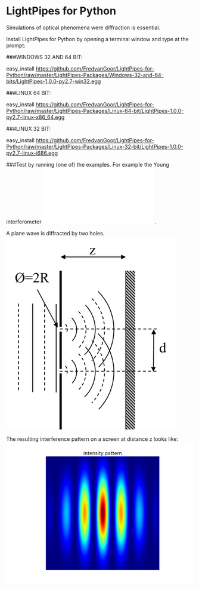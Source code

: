# LightPipes for Python
Simulations of optical phenomena were diffraction is essential.


Install LightPipes for Python by opening a terminal window and type at the prompt:

###WINDOWS 32 AND 64 BIT:

easy_install https://github.com/FredvanGoor/LightPipes-for-Python/raw/master/LightPipes-Packages/Windows-32-and-64-bits/LightPipes-1.0.0-py2.7-win32.egg

###LINUX 64 BIT:

easy_install https://github.com/FredvanGoor/LightPipes-for-Python/raw/master/LightPipes-Packages/Linux-64-bit/LightPipes-1.0.0-py2.7-linux-x86_64.egg

###LINUX 32 BIT:

easy_install https://github.com/FredvanGoor/LightPipes-for-Python/raw/master/LightPipes-Packages/Linux-32-bit/LightPipes-1.0.0-py2.7-linux-i686.egg

###Test by running (one of) the examples.
For example the Young interferometer ![Young.py](Examples/Young.py).

A plane wave is diffracted by two holes.
![](img/twoholesSetUp.png)

The resulting interference pattern on a screen at distance z looks like:
![](img/twoholesPattern.png)
